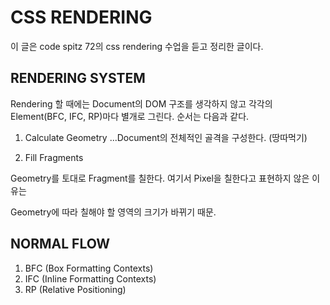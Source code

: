 # CSS RENDERING

 이 글은 code spitz 72의 css rendering 수업을 듣고 정리한 글이다.

## RENDERING SYSTEM

 Rendering 할 때에는 Document의 DOM 구조를 생각하지 않고 각각의 Element(BFC, IFC, RP)마다 별개로 그린다.
 순서는 다음과 같다.

1. Calculate Geometry
...Document의 전체적인 골격을 구성한다. (땅따먹기)

2. Fill Fragments

Geometry를 토대로 Fragment를 칠한다. 여기서 Pixel을 칠한다고 표현하지 않은 이유는 

Geometry에 따라 칠해야 할 영역의 크기가 바뀌기 때문.

## NORMAL FLOW

1. BFC (Box Formatting Contexts)
2. IFC (Inline Formatting Contexts)
3. RP (Relative Positioning)